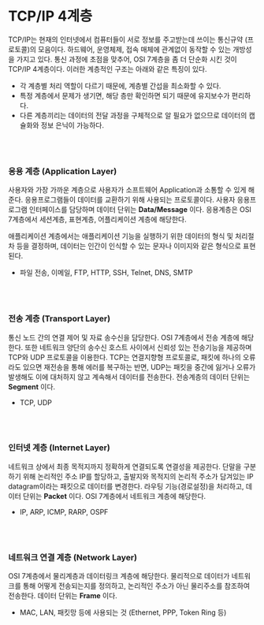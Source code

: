 # TCP/IP 4계층

TCP/IP는 현재의 인터넷에서 컴퓨터들이 서로 정보를 주고받는데 쓰이는 통신규약 (프로토콜)의 모음이다. 하드웨어, 운영체제, 접속 매체에 관계없이 동작할 수 있는 개방성을 가지고 있다. 통신 과정에 초점을 맞추어, OSI 7계층을 좀 더 단순화 시킨 것이 TCP/IP 4계층이다. 이러한 계층적인 구조는 아래와 같은 특징이 있다.

- 각 계층별 처리 역할이 다르기 때문에, 계층별 간섭을 최소화할 수 있다.
- 특정 계층에서 문제가 생기면, 해당 층만 확인하면 되기 때문에 유지보수가 편리하다.
- 다른 계층끼리는 데이터의 전달 과정을 구체적으로 알 필요가 없으므로 데이터의 캡슐화와 정보 은닉이 가능하다.

</br>

</br>

### 응용 계층 (Application Layer)

사용자와 가장 가까운 계층으로 사용자가 소프트웨어 Application과 소통할 수 있게 해준다. 응용프로그램들이 데이터를 교환하기 위해 사용되는 프로토콜이다. 사용자 응용프로그램 인터페이스를 담당하며 데이터 단위는 **Data/Message** 이다. 응용계층은 OSI 7계층에서 세션계층, 표현계층, 어플리케이션 계층에 해당한다.

애플리케이션 계층에서는 애플리케이션 기능을 실행하기 위한 데이터의 형식 및 처리절차 등을 결정하며, 데이터는 인간이 인식할 수 있는 문자나 이미지와 같은 형식으로 표현된다.

- 파일 전송, 이메일, FTP, HTTP, SSH, Telnet, DNS, SMTP

</br>

</br>

### 전송 계층 (Transport Layer)

통신 노드 간의 연결 제어 및 자료 송수신을 담당한다. OSI 7계층에서 전송 계층에 해당한다. 또한 네트워크 양단의 송수신 호스트 사이에서 신뢰성 있는 전송기능을 제공하며 TCP와 UDP 프로토콜을 이용한다. TCP는 연결지향형 프로토콜로, 패킷에 하나의 오류라도 있으면 재전송을 통해 에러를 복구하는 반면, UDP는 패킷을 중간에 잃거나 오류가 발생해도 이에 대처하지 않고 계속해서 데이터를 전송한다. 전송계층의 데이터 단위는 **Segment** 이다. 

- TCP, UDP

</br>

</br>

### 인터넷 계층 (Internet Layer)

네트워크 상에서 최종 목적지까지 정확하게 연결되도록 연결성을 제공한다. 단말을 구분하기 위해 논리적인 주소 IP를 할당하고, 출발지와 목적지의 논리적 주소가 담겨있는 IP datagram이라는 패킷으로 데이터를 변경한다. 라우팅 기능(경로설정)을 처리하고, 데이터 단위는 **Packet** 이다. OSI 7계층에서 네트워크 계층에 해당한다.

- IP, ARP, ICMP, RARP, OSPF

</br>

</br>

### 네트워크 연결 계층 (Network Layer)

OSI 7계층에서 물리계층과 데이터링크 계층에 해당한다. 물리적으로 데이터가 네트워크를 통해 어떻게 전송되는지를 정의하고, 논리적인 주소가 아닌 물리주소를 참조하여 전송한다. 데이터 단위는 **Frame** 이다.

- MAC, LAN, 패킷망 등에 사용되는 것 (Ethernet, PPP, Token Ring 등)